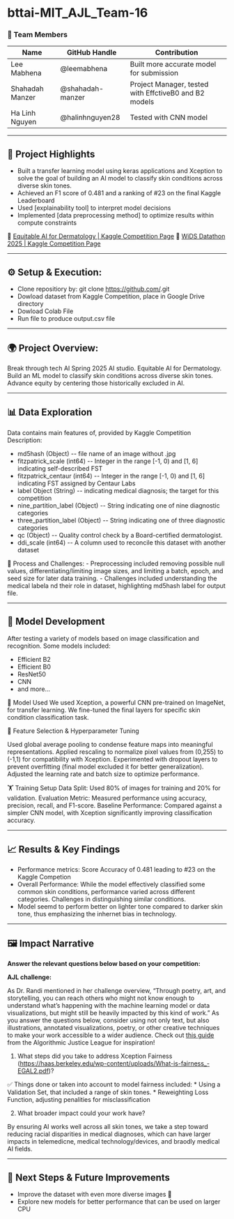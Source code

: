 # bttai-MIT_AJL_Team-16

### **👥 Team Members**

| Name | GitHub Handle | Contribution |
| ----- | ----- | ----- |
| Lee Mabhena | @leemabhena | Built more accurate model for submission |
| Shahadah Manzer | @shahadah-manzer | Project Manager, tested with EffctiveB0 and B2 models |
| Ha Linh Nguyen | @halinhnguyen28 | Tested with CNN model |

---

## **🎯 Project Highlights**

* Built a transfer learning model using keras applications and Xception to solve the goal of building an AI model to classify skin conditions across diverse skin tones.
* Achieved an F1 score of 0.481 and a ranking of #23 on the final Kaggle Leaderboard
* Used \[explainability tool\] to interpret model decisions
* Implemented \[data preprocessing method\] to optimize results within compute constraints

🔗 [Equitable AI for Dermatology | Kaggle Competition Page](https://www.kaggle.com/competitions/bttai-ajl-2025/overview)
🔗 [WiDS Datathon 2025 | Kaggle Competition Page](https://www.kaggle.com/competitions/widsdatathon2025/overview)

---

## **⚙️ Setup & Execution:**
  * Clone repositiory by: git clone https://github.com/<your-repository-link>.git
  * Dowload dataset from Kaggle Competition, place in Google Drive directory
  * Dowload Colab File
  * Run file to produce output.csv file

---

## **🌍 Project Overview:**

  Break through tech AI Spring 2025 AI studio. Equitable AI for Dermatology.  
  Build an ML model to classify skin conditions across diverse skin tones.
  Advance equity by centering those historically excluded in AI.


---

## **📊 Data Exploration**

Data contains main features of, provided by Kaggle Competition Description:
  * md5hash	(Object)	-- file name of an image without .jpg
  * fitzpatrick_scale	(int64) -- Integer in the range [-1, 0) and [1, 6] indicating self-described FST
  * fitzpatrick_centaur	(int64)	-- Integer in the range [-1, 0) and [1, 6] indicating FST assigned by Centaur Labs
  * label	Object (String) -- indicating medical diagnosis; the target for this competition
  * nine_partition_label	(Object) --	String indicating one of nine diagnostic categories
  * three_partition_label	(Object) -- String indicating one of three diagnostic categories
  * qc	(Object) -- Quality control check by a Board-certified dermatologist.
  * ddi_scale	(int64)	-- A column used to reconcile this dataset with another dataset
    
  🧐 Process and Challenges: 
    - Preprocessing included removing possible null values, differentiating/limiting image sizes, and limiting a batch, epoch, and seed size for later data training. 
    - Challenges included understanding the medical labela nd their role in dataset, highlighting md5hash label for output file.  

---

## **🧠 Model Development**

After testing a variety of models based on image classification and recognition. Some models included:
  - Efficient B2
  - Efficient B0
  - ResNet50
  - CNN
  - and more...

🤖 Model Used
We used Xception, a powerful CNN pre-trained on ImageNet, for transfer learning. We fine-tuned the final layers for specific skin condition classification task.

🎯 Feature Selection & Hyperparameter Tuning

Used global average pooling to condense feature maps into meaningful representations.
Applied rescaling to normalize pixel values from (0,255) to (-1,1) for compatibility with Xception.
Experimented with dropout layers to prevent overfitting (final model excluded it for better generalization).
Adjusted the learning rate and batch size to optimize performance.

🏋️ Training Setup
Data Split: Used 80% of images for training and 20% for validation.
Evaluation Metric: Measured performance using accuracy, precision, recall, and F1-score.
Baseline Performance: Compared against a simpler CNN model, with Xception significantly improving classification accuracy.

---

## **📈 Results & Key Findings**

* Performance metrics: Score Accuracy of 0.481 leading to #23 on the Kaggle Competion
* Overall Performance: While the model effectively classified some common skin conditions, performance varied across different categories.
                       Challenges in distinguishing similar conditions.
* Model seemd to perform better on lighter tone compared to darker skin tone, thus emphasizing the inhernet bias in technology. 

---

## **🖼️ Impact Narrative**

**Answer the relevant questions below based on your competition:**

**AJL challenge:**

As Dr. Randi mentioned in her challenge overview, “Through poetry, art, and storytelling, you can reach others who might not know enough to understand what’s happening with the machine learning model or data visualizations, but might still be heavily impacted by this kind of work.”
As you answer the questions below, consider using not only text, but also illustrations, annotated visualizations, poetry, or other creative techniques to make your work accessible to a wider audience.
Check out [this guide](https://drive.google.com/file/d/1kYKaVNR\_l7Abx2kebs3AdDi6TlPviC3q/view) from the Algorithmic Justice League for inspiration!

1. What steps did you take to address Xception Fairness (https://haas.berkeley.edu/wp-content/uploads/What-is-fairness_-EGAL2.pdf)?

 ✅ Things done or taken into account to model fairness included: 
     * Using a Validation Set, that included a range of skin tones.
     * Reweighting Loss Function, adjusting penalities for misclassification

2. What broader impact could your work have?

By ensuring AI works well across all skin tones, we take a step toward reducing racial disparities in medical diagnoses, which can have larger impacts in telemedicne, medical technology/devices, and braodly medical AI fields.

---

## **🚀 Next Steps & Future Improvements**

* Improve the dataset with even more diverse images 📸
* Explore new models for better performance that can be used on larger CPU
